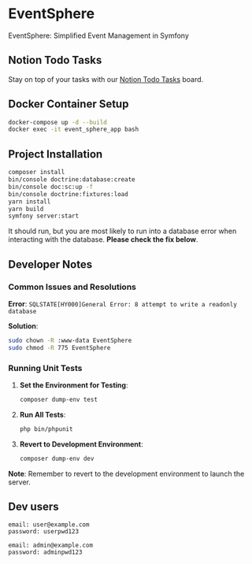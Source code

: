 # EventSphere

EventSphere: Simplified Event Management in Symfony

## Notion Todo Tasks

Stay on top of your tasks with our [Notion Todo Tasks](https://www.notion.so/EventSphere-symfony-project-510f6a189f48422fbd4379a07b8b9e0c?pvs=4) board.

## Docker Container Setup
```bash
docker-compose up -d --build
docker exec -it event_sphere_app bash
```

## Project Installation

```bash
composer install
bin/console doctrine:database:create
bin/console doc:sc:up -f
bin/console doctrine:fixtures:load
yarn install 
yarn build 
symfony server:start 
```

It should run, but you are most likely to run into a database error when interacting with the database. **Please check the fix below**.

## Developer Notes

### Common Issues and Resolutions

**Error**: `SQLSTATE[HY000]General Error: 8 attempt to write a readonly database`

**Solution**:
```bash
sudo chown -R :www-data EventSphere
sudo chmod -R 775 EventSphere
```

### Running Unit Tests

1. **Set the Environment for Testing**:
    ```bash
    composer dump-env test
    ```

2. **Run All Tests**:
    ```bash
    php bin/phpunit
    ```

3. **Revert to Development Environment**:
    ```bash
    composer dump-env dev
    ```

**Note**: Remember to revert to the development environment to launch the server.


## Dev users
```text
email: user@example.com
password: userpwd123
```
```text
email: admin@example.com
password: adminpwd123
```